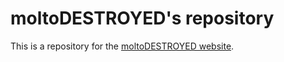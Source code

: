 # moltoDESTROYED's repository

This is a repository for the [moltoDESTROYED website](https://moltodestroyed.com).
